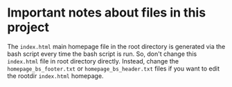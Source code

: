 # Important notes about files in this project

The `index.html` main homepage file in the root directory is generated via the bash script every time the bash script is run.
So, don't change this `index.html` file in root directory directly. Instead, change the `homepage_bs_footer.txt` or `homepage_bs_header.txt` files if you want to edit the rootdir `index.html` homepage.



